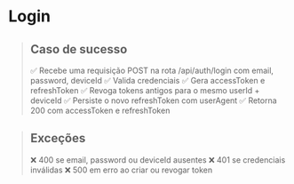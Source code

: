 # Login

> ## Caso de sucesso
> ✅ Recebe uma requisição POST na rota /api/auth/login com email, password, deviceId
> ✅ Valida credenciais
> ✅ Gera accessToken e refreshToken
> ✅ Revoga tokens antigos para o mesmo userId + deviceId
> ✅ Persiste o novo refreshToken com userAgent
> ✅ Retorna 200 com accessToken e refreshToken

> ## Exceções
> ❌ 400 se email, password ou deviceId ausentes
> ❌ 401 se credenciais inválidas
> ❌ 500 em erro ao criar ou revogar token
